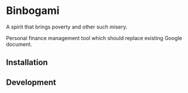 # Binbogami

A spirit that brings poverty and other such misery.

Personal finance management tool which should replace existing Google document.

## Installation
## Development
